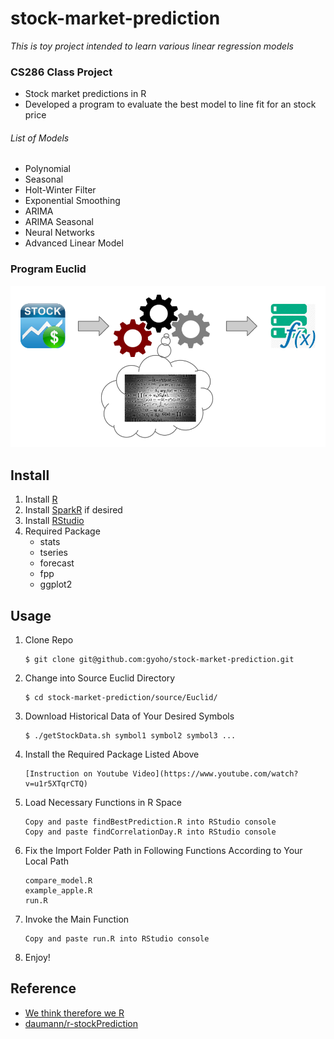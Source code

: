 # stock-market-prediction

*This is toy project intended to learn various linear regression models*

### CS286 Class Project
- Stock market predictions in R
- Developed a program to evaluate the best model to line fit for an stock price


###### List of Models
* Polynomial
* Seasonal
* Holt-Winter Filter
* Exponential Smoothing
* ARIMA
* ARIMA Seasonal
* Neural Networks
* Advanced Linear Model

### Program Euclid
![Euclid](https://github.com/gyoho/stock-market-prediction/blob/master/document/Euclid.png?raw=true)

## Install
1. Install [R](http://www.r-project.org/)
2. Install [SparkR](https://amplab-extras.github.io/SparkR-pkg/) if desired
3. Install [RStudio](http://www.rstudio.com/products/rstudio/download/)
4. Required Package
    * stats
    * tseries
    * forecast
    * fpp
    * ggplot2

## Usage
1. Clone Repo

    ```
    $ git clone git@github.com:gyoho/stock-market-prediction.git
    ```
2. Change into Source Euclid Directory

    ```
    $ cd stock-market-prediction/source/Euclid/
    ```
3. Download Historical Data of Your Desired Symbols

    ```
    $ ./getStockData.sh symbol1 symbol2 symbol3 ...
    ```
4. Install the Required Package Listed Above

    ```
    [Instruction on Youtube Video](https://www.youtube.com/watch?v=u1r5XTqrCTQ)
    ```
5. Load Necessary Functions in R Space

    ```
    Copy and paste findBestPrediction.R into RStudio console
    Copy and paste findCorrelationDay.R into RStudio console
    ```
6. Fix the Import Folder Path in Following Functions According to Your Local Path
	
	```
	compare_model.R
	example_apple.R
	run.R
	```
7. Invoke the Main Function

    ```
    Copy and paste run.R into RStudio console
    ```
8. Enjoy!

## Reference
* [We think therefore we R](http://programming-r-pro-bro.blogspot.in/search/label/auto%20correlation%20function)
* [daumann/r-stockPrediction](https://github.com/daumann/r-stockPrediction)
